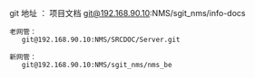 git 地址 ：
    项目文档
    git@192.168.90.10:NMS/sgit_nms/info-docs

    老网管：
       git@192.168.90.10:NMS/SRCDOC/Server.git

    新网管：
       git@192.168.90.10:NMS/sgit_nms/nms_be
        